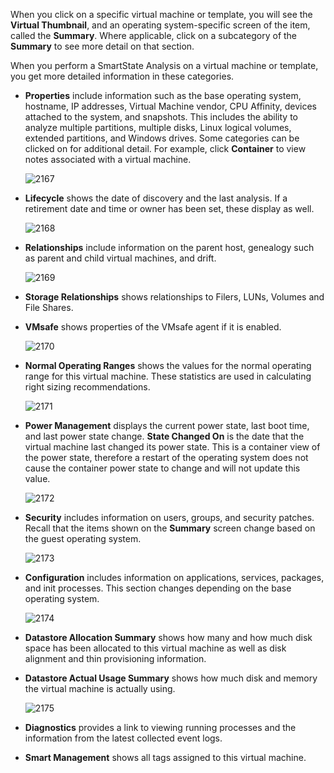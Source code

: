 When you click on a specific virtual machine or template, you will see
the **Virtual Thumbnail**, and an operating system-specific screen of
the item, called the **Summary**. Where applicable, click on a
subcategory of the **Summary** to see more detail on that section.

<div class="note">

When you perform a SmartState Analysis on a virtual machine or template,
you get more detailed information in these categories.

</div>

  - **Properties** include information such as the base operating
    system, hostname, IP addresses, Virtual Machine vendor, CPU
    Affinity, devices attached to the system, and snapshots. This
    includes the ability to analyze multiple partitions, multiple disks,
    Linux logical volumes, extended partitions, and Windows drives. Some
    categories can be clicked on for additional detail. For example,
    click **Container** to view notes associated with a virtual machine.
    
    ![2167](2167.png)

  - **Lifecycle** shows the date of discovery and the last analysis. If
    a retirement date and time or owner has been set, these display as
    well.
    
    ![2168](2168.png)

  - **Relationships** include information on the parent host, genealogy
    such as parent and child virtual machines, and drift.
    
    ![2169](2169.png)

  - **Storage Relationships** shows relationships to Filers, LUNs,
    Volumes and File Shares.

  - **VMsafe** shows properties of the VMsafe agent if it is enabled.
    
    ![2170](2170.png)

  - **Normal Operating Ranges** shows the values for the normal
    operating range for this virtual machine. These statistics are used
    in calculating right sizing recommendations.
    
    ![2171](2171.png)

  - **Power Management** displays the current power state, last boot
    time, and last power state change. **State Changed On** is the date
    that the virtual machine last changed its power state. This is a
    container view of the power state, therefore a restart of the
    operating system does not cause the container power state to change
    and will not update this value.
    
    ![2172](2172.png)

  - **Security** includes information on users, groups, and security
    patches. Recall that the items shown on the **Summary** screen
    change based on the guest operating system.
    
    ![2173](2173.png)

  - **Configuration** includes information on applications, services,
    packages, and init processes. This section changes depending on the
    base operating system.
    
    ![2174](2174.png)

  - **Datastore Allocation Summary** shows how many and how much disk
    space has been allocated to this virtual machine as well as disk
    alignment and thin provisioning information.

  - **Datastore Actual Usage Summary** shows how much disk and memory
    the virtual machine is actually using.
    
    ![2175](2175.png)

  - **Diagnostics** provides a link to viewing running processes and the
    information from the latest collected event logs.

  - **Smart Management** shows all tags assigned to this virtual
    machine.
